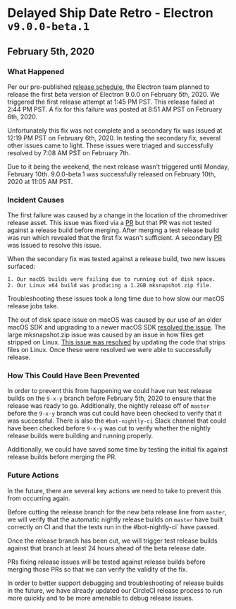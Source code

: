 # Delayed Ship Date Retro - Electron `v9.0.0-beta.1`
## February 5th, 2020

### What Happened

Per our pre-published [release schedule](https://github.com/electron/governance/blob/master/wg-releases/major-version-release-schedule.md#900), the Electron team planned to release the first beta version of Electron 9.0.0 on February 5th, 2020.  We triggered the first release attempt at 1:45 PM PST.  This release failed at 2:44 PM PST.  A fix for this failure was posted at 8:51 AM PST on February 6th, 2020.  

Unfortunately this fix was not complete and a secondary fix was issued at 12:19 PM PST on February 6th, 2020.  In testing the secondary fix, several other issues came to light.  These issues were triaged and successfully resolved by 7:08 AM PST on February 7th.  

Due to it being the weekend, the next release wasn't triggered until Monday, February 10th.  9.0.0-beta.1 was successfully released on February 10th, 2020 at 11:05 AM PST.

### Incident Causes

The first failure was caused by a change in the location of the chromedriver release asset.  This issue was fixed via a [PR](https://github.com/electron/electron/pull/22070) but that PR was not tested against a release build before merging.  After merging a test release build was run which revealed that the first fix wasn't sufficient.  A secondary [PR](https://github.com/electron/electron/pull/22074) was issued to resolve this issue.  

When the secondary fix was tested against a release build, two new issues surfaced: 

    1. Our macOS builds were failing due to running out of disk space.  
    2. Our Linux x64 build was producing a 1.2GB mksnapshot.zip file.    
Troubleshooting these issues took a long time due to how slow our macOS release jobs take.

The out of disk space issue on macOS was caused by our use of an older macOS SDK and upgrading to a newer macOS SDK [resolved the issue](https://github.com/electron/electron/pull/22104).  The large mksnapshot.zip issue was caused by an issue in how files get stripped on Linux.  [This issue was resolved](https://github.com/electron/electron/pull/22094) by updating the code that strips files on Linux.  Once these were resolved we were able to successfully release.

### How This Could Have Been Prevented

In order to prevent this from happening we could have run test release builds on the `9-x-y` branch before February 5th, 2020 to ensure that the release was ready to go.  Additionally, the nightly release off of `master` before the `9-x-y` branch was cut could have been checked to verify that it was successful.  There is also the `#bot-nightly-ci` Slack channel that could have been checked before `9-x-y` was cut to verify whether the nightly release builds were building and running properly.

Additionally, we could have saved some time by testing the initial fix against release builds before merging the PR.

### Future Actions

In the future, there are several key actions we need to take to prevent this from occurring again.

Before cutting the release branch for the new beta release line from `master`, we will verify that the automatic nightly release builds on `master` have built correctly on CI and that the tests run in the #bot-nightly-ci` have passed.

Once the release branch has been cut, we will trigger test release builds against that branch at least 24 hours ahead of the beta release date.

PRs fixing release issues will be tested against release builds before merging those PRs so that we can verify the validity of the fix.

In order to better support debugging and troubleshooting of release builds in the future, we have already updated our CircleCI release process to run more quickly and to be more amenable to debug release issues.

